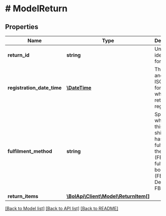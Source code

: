 # # ModelReturn

## Properties

Name | Type | Description | Notes
------------ | ------------- | ------------- | -------------
**return_id** | **string** | Unique identifier for a return. |
**registration_date_time** | [**\DateTime**](\DateTime.md) | The date and time in ISO 8601 format when this return was registered. |
**fulfilment_method** | **string** | Specifies whether this shipment has been fulfilled by the retailer (FBR) or fulfilled by bol.com (FBB). Defaults to FBR. |
**return_items** | [**\BolApi\Client\Model\ReturnItem[]**](ReturnItem.md) |  |

[[Back to Model list]](../../README.md#models) [[Back to API list]](../../README.md#endpoints) [[Back to README]](../../README.md)
